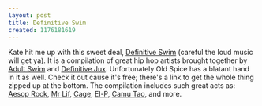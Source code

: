 ```yaml
---
layout: post
title: Definitive Swim
created: 1176181619
---
```


Kate hit me up with this sweet deal, [Definitive Swim](http://www.adultswim.com/williams/music/defswim/ "Definitive Swim") (careful the loud music will get ya). It is a compilation of great hip hop artists brought together by [Adult Swim](http://www.adultswim.com/ "Adult Swim") and [Definitive Jux](http://www.definitivejux.net/ "Definitive Jux"). Unfortunately Old Spice has a blatant hand in it as well. Check it out cause it's free; there's a link to get the whole thing zipped up at the bottom. The compilation includes such great acts as: [Aesop Rock](http://wwww.aesoprock.net/ "Aesop Rock"), [Mr Lif](http://www.mrlif.com/ "Mr Lif"), [Cage](http://www.cagekennylz.com/ "Cage"), [El-P](http://www.definitivejux.net/jukies/el-p/ "El-P"), [Camu Tao](http://www.definitivejux.net/jukies/camutao/ "Camu Tao"), and more.

